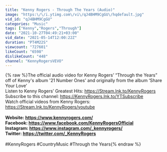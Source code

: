 ```yaml
---
title: "Kenny Rogers - Through The Years (Audio)"
image: "https:\/\/i.ytimg.com\/vi\/qJ4BHM9CgGU\/hqdefault.jpg"
vid_id: "qJ4BHM9CgGU"
categories: "Music"
tags: ["Kenny","Rogers","Through"]
date: "2021-10-27T04:49:21+03:00"
vid_date: "2021-05-14T12:00:22Z"
duration: "PT4M22S"
viewcount: "727601"
likeCount: "6598"
dislikeCount: "448"
channel: "KennyRogersVEVO"
---
```

{% raw %}The official audio video for Kenny Rogers’ “Through the Years” off of Kenny's album '21 Number Ones' and originally from the album ‘Share Your Love’<br />Listen to Kenny Rogers’ Greatest Hits: <a rel="nofollow" target="blank" href="https://Stream.lnk.to/KennyRogers">https://Stream.lnk.to/KennyRogers</a><br />Subscribe to this channel: <a rel="nofollow" target="blank" href="https://KennyRogers.lnk.to/YTSubscribe">https://KennyRogers.lnk.to/YTSubscribe</a><br />Watch official videos from Kenny Rogers: <a rel="nofollow" target="blank" href="https://Stream.lnk.to/KennyRogers/youtube">https://Stream.lnk.to/KennyRogers/youtube</a><br />******************************************<br />Website: <a rel="nofollow" target="blank" href="https://www.kennyrogers.com/">https://www.kennyrogers.com/</a><br />Facebook: <a rel="nofollow" target="blank" href="https://www.facebook.com/KennyRogersOfficial">https://www.facebook.com/KennyRogersOfficial</a><br />Instagram: <a rel="nofollow" target="blank" href="https://www.instagram.com/_kennyrogers/">https://www.instagram.com/_kennyrogers/</a><br />Twitter: <a rel="nofollow" target="blank" href="https://twitter.com/_KennyRogers">https://twitter.com/_KennyRogers</a><br />******************************************<br />#KennyRogers #CountryMusic #Through the Years{% endraw %}
